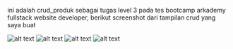 ini adalah crud_produk sebagai tugas level 3 pada tes bootcamp arkademy fullstack website developer, berikut screenshot dari tampilan crud yang saya buat

![alt text](https://i.ibb.co/fpxDq1s/Screenshot-from-2020-10-24-19-25-11.png)
![alt text](https://i.ibb.co/8rm0mNQ/Screenshot-from-2020-10-24-19-25-19.png)
![alt text](https://i.ibb.co/MN4TdRh/Screenshot-from-2020-10-24-19-25-32.png)
![alt text](https://i.ibb.co/K7dkmpv/Screenshot-from-2020-10-24-19-25-26.png)
